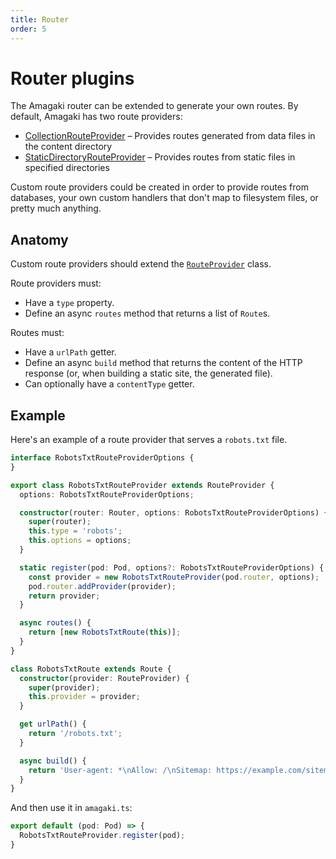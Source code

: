 ```yaml
---
title: Router
order: 5
---
```

# Router plugins

The Amagaki router can be extended to generate your own routes. By default,
Amagaki has two route providers:

- [CollectionRouteProvider](https://amagaki.dev/api/classes/router.collectionrouteprovider.html)
  – Provides routes generated from data files in the content directory
- [StaticDirectoryRouteProvider](https://amagaki.dev/api/classes/router.staticdirectoryrouteprovider.html)
  – Provides routes from static files in specified directories

Custom route providers could be created in order to provide routes from
databases, your own custom handlers that don't map to filesystem files, or
pretty much anything.

## Anatomy

Custom route providers should extend the
[`RouteProvider`](https://amagaki.dev/api/classes/router.routeprovider.html)
class.

Route providers must:

- Have a `type` property.
- Define an async `routes` method that returns a list of `Route`s.

Routes must:

- Have a `urlPath` getter.
- Define an async `build` method that returns the content of the HTTP response
  (or, when building a static site, the generated file).
- Can optionally have a `contentType` getter.

## Example

Here's an example of a route provider that serves a `robots.txt` file.

```typescript
interface RobotsTxtRouteProviderOptions {
}

export class RobotsTxtRouteProvider extends RouteProvider {
  options: RobotsTxtRouteProviderOptions;

  constructor(router: Router, options: RobotsTxtRouteProviderOptions) {
    super(router);
    this.type = 'robots';
    this.options = options;
  }

  static register(pod: Pod, options?: RobotsTxtRouteProviderOptions) {
    const provider = new RobotsTxtRouteProvider(pod.router, options);
    pod.router.addProvider(provider);
    return provider;
  }

  async routes() {
    return [new RobotsTxtRoute(this)];
  }
}

class RobotsTxtRoute extends Route {
  constructor(provider: RouteProvider) {
    super(provider);
    this.provider = provider;
  }

  get urlPath() {
    return '/robots.txt';
  }

  async build() {
    return 'User-agent: *\nAllow: /\nSitemap: https://example.com/sitemap.xml';
  }
}
```

And then use it in `amagaki.ts`:

```typescript
export default (pod: Pod) => {
  RobotsTxtRouteProvider.register(pod);
}
```